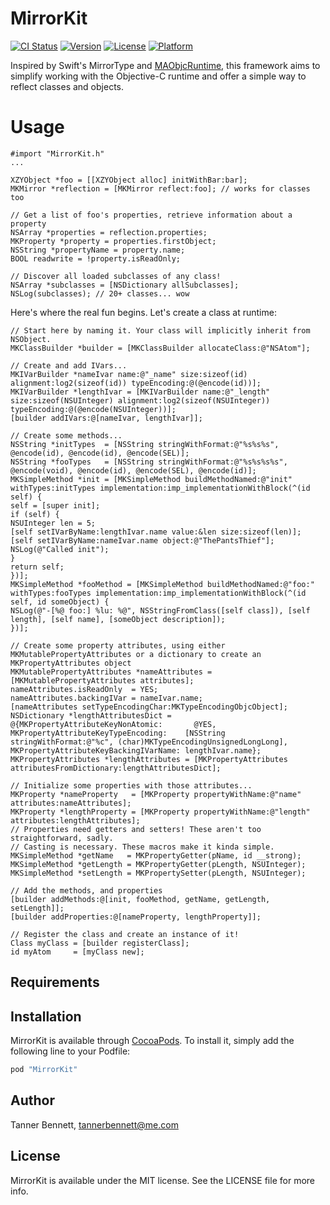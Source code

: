 # MirrorKit

[![CI Status](http://img.shields.io/travis/ThePantsThief/MirrorKit.svg?style=flat)](https://travis-ci.org/ThePantsThief/MirrorKit)
[![Version](https://img.shields.io/cocoapods/v/MirrorKit.svg?style=flat)](http://cocoapods.org/pods/MirrorKit)
[![License](https://img.shields.io/cocoapods/l/MirrorKit.svg?style=flat)](http://cocoapods.org/pods/MirrorKit)
[![Platform](https://img.shields.io/cocoapods/p/MirrorKit.svg?style=flat)](http://cocoapods.org/pods/MirrorKit)

Inspired by Swift's MirrorType and [MAObjcRuntime](https://github.com/mikeash/MAObjCRuntime), this framework aims to simplify working with the Objective-C runtime and offer a simple way to reflect classes and objects.

# Usage

``` objc
#import "MirrorKit.h"
...

XZYObject *foo = [[XZYObject alloc] initWithBar:bar];
MKMirror *reflection = [MKMirror reflect:foo]; // works for classes too

// Get a list of foo's properties, retrieve information about a property
NSArray *properties = reflection.properties;
MKProperty *property = properties.firstObject;
NSString *propertyName = property.name;
BOOL readwrite = !property.isReadOnly;

// Discover all loaded subclasses of any class!
NSArray *subclasses = [NSDictionary allSubclasses];
NSLog(subclasses); // 20+ classes... wow
```

Here's where the real fun begins. Let's create a class at runtime:

``` objc
// Start here by naming it. Your class will implicitly inherit from NSObject.
MKClassBuilder *builder = [MKClassBuilder allocateClass:@"NSAtom"];

// Create and add IVars...
MKIVarBuilder *nameIvar name:@"_name" size:sizeof(id) alignment:log2(sizeof(id)) typeEncoding:@(@encode(id))];
MKIVarBuilder *lengthIvar = [MKIVarBuilder name:@"_length" size:sizeof(NSUInteger) alignment:log2(sizeof(NSUInteger)) typeEncoding:@(@encode(NSUInteger))];
[builder addIVars:@[nameIvar, lengthIvar]];

// Create some methods...
NSString *initTypes  = [NSString stringWithFormat:@"%s%s%s", @encode(id), @encode(id), @encode(SEL)];
NSString *fooTypes   = [NSString stringWithFormat:@"%s%s%s%s", @encode(void), @encode(id), @encode(SEL), @encode(id)];
MKSimpleMethod *init = [MKSimpleMethod buildMethodNamed:@"init" withTypes:initTypes implementation:imp_implementationWithBlock(^(id self) {
self = [super init];
if (self) {
NSUInteger len = 5;
[self setIVarByName:lengthIvar.name value:&len size:sizeof(len)];
[self setIVarByName:nameIvar.name object:@"ThePantsThief"];
NSLog(@"Called init");
}
return self;
})];
MKSimpleMethod *fooMethod = [MKSimpleMethod buildMethodNamed:@"foo:" withTypes:fooTypes implementation:imp_implementationWithBlock(^(id self, id someObject) {
NSLog(@"-[%@ foo:] %lu: %@", NSStringFromClass([self class]), [self length], [self name], [someObject description]);
})];

// Create some property attributes, using either MKMutablePropertyAttributes or a dictionary to create an MKPropertyAttributes object
MKMutablePropertyAttributes *nameAttributes = [MKMutablePropertyAttributes attributes];
nameAttributes.isReadOnly  = YES;
nameAttributes.backingIVar = nameIvar.name;
[nameAttributes setTypeEncodingChar:MKTypeEncodingObjcObject];
NSDictionary *lengthAttributesDict = @{MKPropertyAttributeKeyNonAtomic:       @YES,
MKPropertyAttributeKeyTypeEncoding:    [NSString stringWithFormat:@"%c", (char)MKTypeEncodingUnsignedLongLong],
MKPropertyAttributeKeyBackingIVarName: lengthIvar.name};
MKPropertyAttributes *lengthAttributes = [MKPropertyAttributes attributesFromDictionary:lengthAttributesDict];

// Initialize some properties with those attributes...
MKProperty *nameProperty   = [MKProperty propertyWithName:@"name" attributes:nameAttributes];
MKProperty *lengthProperty = [MKProperty propertyWithName:@"length" attributes:lengthAttributes];
// Properties need getters and setters! These aren't too straightforward, sadly.
// Casting is necessary. These macros make it kinda simple.
MKSimpleMethod *getName   = MKPropertyGetter(pName, id __strong);
MKSimpleMethod *getLength = MKPropertyGetter(pLength, NSUInteger);
MKSimpleMethod *setLength = MKPropertySetter(pLength, NSUInteger);

// Add the methods, and properties
[builder addMethods:@[init, fooMethod, getName, getLength, setLength]];
[builder addProperties:@[nameProperty, lengthProperty]];

// Register the class and create an instance of it!
Class myClass = [builder registerClass];
id myAtom     = [myClass new];
```


## Requirements

## Installation

MirrorKit is available through [CocoaPods](http://cocoapods.org). To install
it, simply add the following line to your Podfile:

```ruby
pod "MirrorKit"
```

## Author

Tanner Bennett, tannerbennett@me.com

## License

MirrorKit is available under the MIT license. See the LICENSE file for more info.
